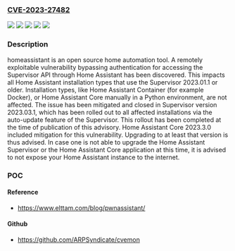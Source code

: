 ### [CVE-2023-27482](https://cve.mitre.org/cgi-bin/cvename.cgi?name=CVE-2023-27482)
![](https://img.shields.io/static/v1?label=Product&message=core&color=blue)
![](https://img.shields.io/static/v1?label=Product&message=supervisor&color=blue)
![](https://img.shields.io/static/v1?label=Version&message=%3D%20%3C%202023.03.3%20&color=brighgreen)
![](https://img.shields.io/static/v1?label=Version&message=%3D%20%3C%202023.3.2%20&color=brighgreen)
![](https://img.shields.io/static/v1?label=Vulnerability&message=CWE-287%3A%20Improper%20Authentication&color=brighgreen)

### Description

homeassistant is an open source home automation tool. A remotely exploitable vulnerability bypassing authentication for accessing the Supervisor API through Home Assistant has been discovered. This impacts all Home Assistant installation types that use the Supervisor 2023.01.1 or older. Installation types, like Home Assistant Container (for example Docker), or Home Assistant Core manually in a Python environment, are not affected. The issue has been mitigated and closed in Supervisor version 2023.03.1, which has been rolled out to all affected installations via the auto-update feature of the Supervisor. This rollout has been completed at the time of publication of this advisory. Home Assistant Core 2023.3.0 included mitigation for this vulnerability. Upgrading to at least that version is thus advised. In case one is not able to upgrade the Home Assistant Supervisor or the Home Assistant Core application at this time, it is advised to not expose your Home Assistant instance to the internet.

### POC

#### Reference
- https://www.elttam.com/blog/pwnassistant/

#### Github
- https://github.com/ARPSyndicate/cvemon

